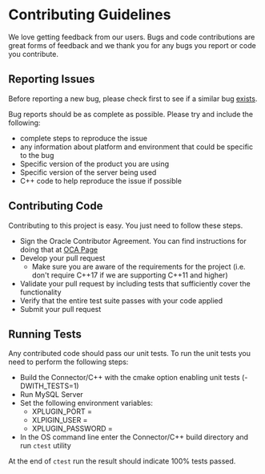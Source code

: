 # Contributing Guidelines

We love getting feedback from our users. Bugs and code contributions are great forms of feedback and we thank you for any bugs you report or code you contribute.

## Reporting Issues

Before reporting a new bug, please check first to see if a similar bug [exists](https://bugs.mysql.com/search.php).

Bug reports should be as complete as possible.  Please try and include the following:

* complete steps to reproduce the issue
* any information about platform and environment that could be specific to the bug
* Specific version of the product you are using
* Specific version of the server being used
* C++ code to help reproduce the issue if possible

## Contributing Code

Contributing to this project is easy. You just need to follow these steps.

* Sign the Oracle Contributor Agreement. You can find instructions for doing that at [OCA Page](https://oca.opensource.oracle.com/)
* Develop your pull request
  * Make sure you are aware of the requirements for the project (i.e. don't require C++17 if we are supporting C++11 and higher)
* Validate your pull request by including tests that sufficiently cover the functionality
* Verify that the entire test suite passes with your code applied
* Submit your pull request

## Running Tests

Any contributed code should pass our unit tests.
To run the unit tests you need to perform the following steps:

* Build the Connector/C++ with the cmake option enabling unit tests (-DWITH_TESTS=1)
* Run MySQL Server
* Set the following environment variables:
  * XPLUGIN_PORT = <the port number of XPlugin in MySQL Server>
  * XLPIGIN_USER = <MySQL user name>
  * XPLUGIN_PASSWORD = <MySQL password>
* In the OS command line enter the Connector/C++ build directory and run `ctest` utility

At the end of `ctest` run the result should indicate 100% tests passed.
